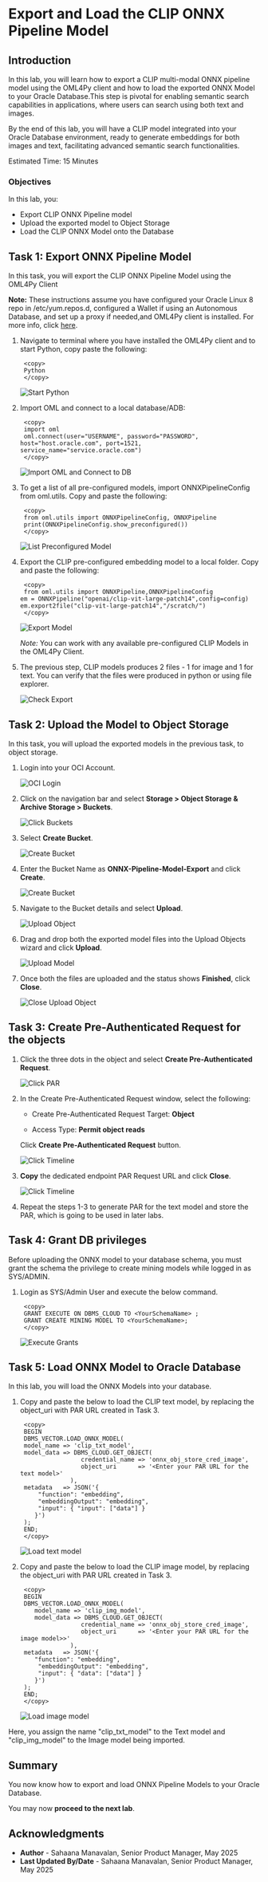 # Export and Load the CLIP ONNX Pipeline Model

## Introduction

In this lab, you will learn how to export a CLIP multi-modal ONNX pipeline model using the OML4Py client and how to load the exported ONNX Model to your Oracle Database.This step is pivotal for enabling semantic search capabilities in applications, where users can search using both text and images.

By the end of this lab, you will have a CLIP model integrated into your Oracle Database environment, ready to generate embeddings for both images and text, facilitating advanced semantic search functionalities.

Estimated Time: 15 Minutes

### Objectives

In this lab, you:

- Export CLIP ONNX Pipeline model
- Upload the exported model to Object Storage
- Load the CLIP ONNX Model onto the Database

## Task 1: Export ONNX Pipeline Model

In this task, you will export the CLIP ONNX Pipeline Model using the OML4Py Client

**Note:** These instructions assume you have configured your Oracle Linux 8 repo in /etc/yum.repos.d, configured a Wallet if using an Autonomous Database, and set up a proxy if needed,and OML4Py client is installed. For more info, click [here](https://docs.oracle.com/en/database/oracle/oracle-database/23/vecse/generate-multi-modal-embeddings-using-clip.html#GUID-F3F77239-15DB-45A1-9288-768F0AF8F0D2).

1. Navigate to terminal where you have installed the OML4Py client and to start Python, copy paste the following:

    ```
     <copy>
     Python
     </copy>
    ```

   ![Start Python](images/start-python.png " ")

2. Import OML and connect to a local database/ADB:

    ```
     <copy>
     import oml
     oml.connect(user="USERNAME", password="PASSWORD", host="host.oracle.com", port=1521, service_name="service.oracle.com")
     </copy>
    ```

   ![Import OML and Connect to DB](images/import-oml.png " ")

3. To get a list of all pre-configured models, import ONNXPipelineConfig from oml.utils. Copy and paste the following:

    ```
     <copy>
     from oml.utils import ONNXPipelineConfig, ONNXPipeline
     print(ONNXPipelineConfig.show_preconfigured())
     </copy>
    ```

   ![List Preconfigured Model](images/list-model.png " ")

4. Export the CLIP pre-configured embedding model to a local folder. Copy and paste the following:

    ```
     <copy>
     from oml.utils import ONNXPipeline,ONNXPipelineConfig
    em = ONNXPipeline("openai/clip-vit-large-patch14",config=config)
    em.export2file("clip-vit-large-patch14","/scratch/")
     </copy>
    ```

   ![Export Model ](images/export-model.png " ")

    *Note:* You can work with any available pre-configured CLIP Models in the OML4Py Client.

5. The previous step, CLIP models produces 2 files - 1 for image and 1 for text. You can verify that the files were produced in python or using file explorer.

    ![Check Export](images/model_exported.png " ")

## Task 2: Upload the Model to Object Storage

In this task, you will upload the exported models in the previous task, to object storage.

1. Login into your OCI Account.

   ![OCI Login](images/oci-login.png " ")

2. Click on the navigation bar and select **Storage > Object Storage & Archive Storage > Buckets**.

   ![Click Buckets](images/buckets.png " ")

3. Select **Create Bucket**.

   ![Create Bucket](images/create_bucket1.png " ")

4. Enter the Bucket Name as **ONNX-Pipeline-Model-Export** and click **Create**.

   ![Create Bucket](images/create-bucket2.png " ")

5. Navigate to the Bucket details and select **Upload**.

   ![Upload Object](images/upload-object.png " ")

6. Drag and drop both the exported model files into the Upload Objects wizard and click **Upload**.

    ![Upload Model](images/upload-object2.png " ")

7. Once both the files are uploaded and the status shows **Finished**, click **Close**.

    ![Close Upload Object](images/upload-object3.png " ")

## Task 3: Create Pre-Authenticated Request for the objects

1. Click the three dots in the object and select **Create Pre-Authenticated Request**.

    ![Click PAR](images/click-par.png " ")

2. In the Create Pre-Authenticated Request window, select the following:

    - Create Pre-Authenticated Request Target: **Object**

    - Access Type: **Permit object reads**

     Click **Create Pre-Authenticated Request** button.

   ![Click Timeline](images/create-par.png " ")

3. **Copy** the dedicated endpoint PAR Request URL and click **Close**.

   ![Click Timeline](images/create-par2.png " ")

4. Repeat the steps 1-3 to generate PAR for the text model and store the PAR, which is going to be used in later labs.

## Task 4: Grant DB privileges

Before uploading the ONNX model to your database schema, you must grant the schema the privilege to create mining models while logged in as SYS/ADMIN.

1. Login as SYS/Admin User and execute the below command.

    ```
     <copy>
     GRANT EXECUTE ON DBMS_CLOUD TO <YourSchemaName> ;
     GRANT CREATE MINING MODEL TO <YourSchemaName>;
     </copy>
    ```

    ![Execute Grants](images/grants.png " ")

## Task 5: Load ONNX Model to Oracle Database

In this lab, you will load the ONNX Models into your database.

1. Copy and paste the below to load the CLIP text model, by replacing the object_uri with PAR URL created in Task 3.

    ```
     <copy>
     BEGIN
     DBMS_VECTOR.LOAD_ONNX_MODEL(
     model_name => 'clip_txt_model',
     model_data => DBMS_CLOUD.GET_OBJECT(
                     credential_name => 'onnx_obj_store_cred_image',
                     object_uri      => '<Enter your PAR URL for the text model>'
                  ),
     metadata   => JSON('{
         "function": "embedding",
         "embeddingOutput": "embedding",
         "input": { "input": ["data"] }
        }')
     );
     END;
     </copy>
    ```

    ![Load text model](images/text-model.png " ")

2.  Copy and paste the below to load the CLIP image model, by replacing the object_uri with PAR URL created in Task 3.

    ```
     <copy>
     BEGIN
     DBMS_VECTOR.LOAD_ONNX_MODEL(
        model_name => 'clip_img_model',
        model_data => DBMS_CLOUD.GET_OBJECT(
                     credential_name => 'onnx_obj_store_cred_image',
                     object_uri      => '<Enter your PAR URL for the image model>>'
                  ),
     metadata   => JSON('{
        "function": "embedding",
         "embeddingOutput": "embedding",
         "input": { "data": ["data"] }
        }')
     );
     END;
     </copy>
    ```

    ![Load image model](images/image-model.png " ")

Here, you assign the name "clip\_txt\_model" to the Text model and "clip\_img\_model" to the Image model being imported.

## Summary

You now know how to export and load ONNX Pipeline Models to your Oracle Database.

You may now **proceed to the next lab**.

## Acknowledgments

- **Author** - Sahaana Manavalan, Senior Product Manager, May 2025
- **Last Updated By/Date** - Sahaana Manavalan, Senior Product Manager, May 2025
